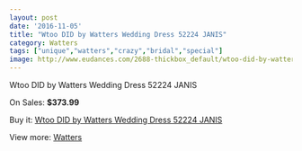 ```yaml
---
layout: post
date: '2016-11-05'
title: "Wtoo DID by Watters Wedding Dress 52224 JANIS"
category: Watters
tags: ["unique","watters","crazy","bridal","special"]
image: http://www.eudances.com/2688-thickbox_default/wtoo-did-by-watters-wedding-dress-52224-janis.jpg
---
```

Wtoo DID by Watters Wedding Dress 52224 JANIS

On Sales: **$373.99**
<a href="https://www.eudances.com/en/watters/904-wtoo-did-by-watters-wedding-dress-52224-janis.html"><amp-img layout="responsive" width="600" height="600" src="//www.eudances.com/2688-thickbox_default/wtoo-did-by-watters-wedding-dress-52224-janis.jpg" alt="Wtoo DID by Watters Wedding Dress 52224 JANIS 0" /></a>
<a href="https://www.eudances.com/en/watters/904-wtoo-did-by-watters-wedding-dress-52224-janis.html"><amp-img layout="responsive" width="600" height="600" src="//www.eudances.com/2689-thickbox_default/wtoo-did-by-watters-wedding-dress-52224-janis.jpg" alt="Wtoo DID by Watters Wedding Dress 52224 JANIS 1" /></a>

Buy it: [Wtoo DID by Watters Wedding Dress 52224 JANIS](https://www.eudances.com/en/watters/904-wtoo-did-by-watters-wedding-dress-52224-janis.html "Wtoo DID by Watters Wedding Dress 52224 JANIS")

View more: [Watters](https://www.eudances.com/en/12-watters "Watters")